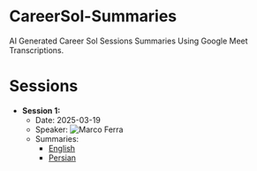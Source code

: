 # CareerSol-Summaries
AI Generated Career Sol Sessions Summaries Using Google Meet Transcriptions.

# Sessions
- **Session 1:**
  - Date: 2025-03-19
  - Speaker: ![Marco Ferra](https://www.linkedin.com/in/maferra/)
  - Summaries:
    -  [English](Sessions/1-2025-03-19-Marco-Ferra/en/README.md)
    -  [Persian](Sessions/1-2025-03-19-Marco-Ferra/fa/README.md)

